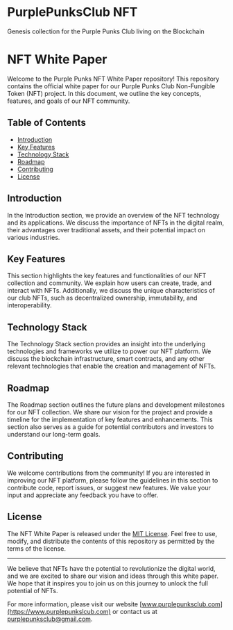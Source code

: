 # PurplePunksClub NFT
Genesis collection for the Purple Punks Club living on the Blockchain

# NFT White Paper

Welcome to the Purple Punks NFT White Paper repository! This repository contains the official white paper for our Purple Punks Club Non-Fungible Token (NFT) project. In this document, we outline the key concepts, features, and goals of our NFT community.

## Table of Contents

- [Introduction](#introduction)
- [Key Features](#key-features)
- [Technology Stack](#technology-stack)
- [Roadmap](#roadmap)
- [Contributing](#contributing)
- [License](#license)

## Introduction

In the Introduction section, we provide an overview of the NFT technology and its applications. We discuss the importance of NFTs in the digital realm, their advantages over traditional assets, and their potential impact on various industries.

## Key Features

This section highlights the key features and functionalities of our NFT collection and community. We explain how users can create, trade, and interact with NFTs. Additionally, we discuss the unique characteristics of our club NFTs, such as decentralized ownership, immutability, and interoperability.

## Technology Stack

The Technology Stack section provides an insight into the underlying technologies and frameworks we utilize to power our NFT platform. We discuss the blockchain infrastructure, smart contracts, and any other relevant technologies that enable the creation and management of NFTs.

## Roadmap

The Roadmap section outlines the future plans and development milestones for our NFT collection. We share our vision for the project and provide a timeline for the implementation of key features and enhancements. This section also serves as a guide for potential contributors and investors to understand our long-term goals.

## Contributing

We welcome contributions from the community! If you are interested in improving our NFT platform, please follow the guidelines in this section to contribute code, report issues, or suggest new features. We value your input and appreciate any feedback you have to offer.

## License

The NFT White Paper is released under the [MIT License](LICENSE). Feel free to use, modify, and distribute the contents of this repository as permitted by the terms of the license.

---

We believe that NFTs have the potential to revolutionize the digital world, and we are excited to share our vision and ideas through this white paper. We hope that it inspires you to join us on this journey to unlock the full potential of NFTs.

For more information, please visit our website [www.purplepunksclub.com](https://www.purplepunkslcub.com) or contact us at [purplepunksclub@gmail.com](mailto:purplepunks@gmail.com).


